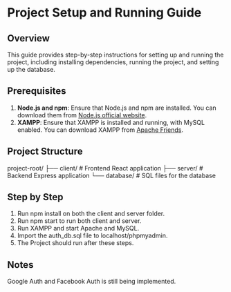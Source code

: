 # Project Setup and Running Guide

## Overview

This guide provides step-by-step instructions for setting up and running the project, including installing dependencies, running the project, and setting up the database.

## Prerequisites

1. **Node.js and npm**: Ensure that Node.js and npm are installed. You can download them from [Node.js official website](https://nodejs.org/).
2. **XAMPP**: Ensure that XAMPP is installed and running, with MySQL enabled. You can download XAMPP from [Apache Friends](https://www.apachefriends.org/index.html).

## Project Structure

project-root/
├── client/ # Frontend React application
├── server/ # Backend Express application
└── database/ # SQL files for the database

## Step by Step
1. Run npm install on both the client and server folder.
2. Run npm start to run both client and server.
3. Run XAMPP and start Apache and MySQL.
4. Import the auth_db.sql file to localhost/phpmyadmin.
5. The Project should run after these steps.

## Notes
Google Auth and Facebook Auth is still being implemented.
